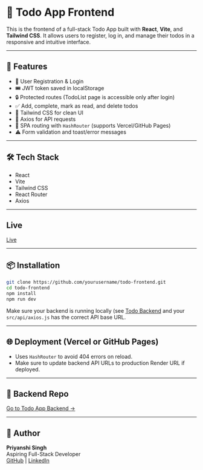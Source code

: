 # 📝 Todo App Frontend

This is the frontend of a full-stack Todo App built with **React**, **Vite**, and **Tailwind CSS**. It allows users to register, log in, and manage their todos in a responsive and intuitive interface.

---

## 🚀 Features

- 🔐 User Registration & Login
- 🎟️ JWT token saved in localStorage
- 🔒 Protected routes (TodoList page is accessible only after login)
- ✅ Add, complete, mark as read, and delete todos
- 🎨 Tailwind CSS for clean UI
- 🔗 Axios for API requests
- 🔄 SPA routing with `HashRouter` (supports Vercel/GitHub Pages)
- ⚠️ Form validation and toast/error messages

---

## 🛠️ Tech Stack

- React
- Vite
- Tailwind CSS
- React Router
- Axios

---

## Live 

[Live](https://todo-frontend-one-drab.vercel.app/)

---

## 📦 Installation

```bash
git clone https://github.com/yourusername/todo-frontend.git
cd todo-frontend
npm install
npm run dev
```

Make sure your backend is running locally (see [Todo Backend](https://github.com/pikupika/todo-backend) and your `src/api/axios.js` has the correct API base URL.

---

## 🌐 Deployment (Vercel or GitHub Pages)

- Uses `HashRouter` to avoid 404 errors on reload.
- Make sure to update backend API URLs to production Render URL if deployed.

---

## 🔗 Backend Repo

[Go to Todo App Backend →](https://github.com/pikupika/todo-backend)

---

## 👤 Author

**Priyanshi Singh**  
Aspiring Full-Stack Developer  
[GitHub](https://github.com/pikupika) | [LinkedIn](https://www.linkedin.com/in/priyanshi-singh-27980a271/)
